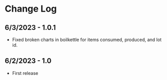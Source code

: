 # Change Log

## 6/3/2023 - 1.0.1

- Fixed broken charts in boilkettle for items consumed, produced, and lot id.

## 6/2/2023 - 1.0

- First release